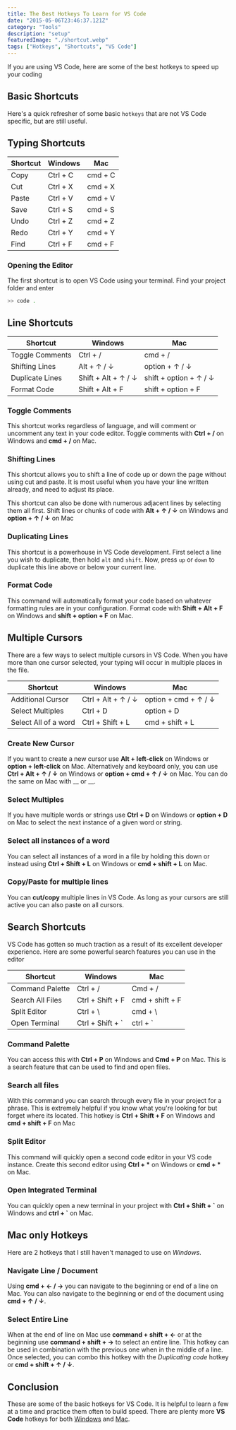 ```yaml
---
title: The Best Hotkeys To Learn for VS Code
date: "2015-05-06T23:46:37.121Z"
category: "Tools"
description: "setup"
featuredImage: "./shortcut.webp"
tags: ["Hotkeys", "Shortcuts", "VS Code"]
---
```


If you are using VS Code, here are some of the best hotkeys to speed up your coding

## Basic Shortcuts
  
Here's a quick refresher of some basic `hotkeys` that are not VS Code specific, but are still useful.
  
## Typing Shortcuts
| Shortcut    | Windows      | Mac       |
| ----------- | ------------ | --------- |
| Copy        | Ctrl + C     | cmd + C   |
| Cut         | Ctrl + X     | cmd + X   |
| Paste       | Ctrl + V     | cmd + V   |
| Save        | Ctrl + S     | cmd + S   |
| Undo        | Ctrl + Z     | cmd + Z   |
| Redo        | Ctrl + Y     | cmd + Y   |
| Find        | Ctrl + F     | cmd + F   |
  
### Opening the Editor
The first shortcut is to open VS Code using your terminal. Find your project folder and enter

```bash
>> code .
```
## Line Shortcuts
| Shortcut         | Windows             | Mac                     |
| ---------------- | ------------------- | ----------------------- |
| Toggle Comments  | Ctrl + /            | cmd + /                 |
| Shifting Lines   | Alt + ↑ / ↓         | option + ↑ / ↓          |
| Duplicate Lines  | Shift + Alt + ↑ / ↓ | shift + option + ↑ / ↓  |
| Format Code      | Shift + Alt + F     | shift + option + F      |

### Toggle Comments
This shortcut works regardless of language, and will comment or uncomment any text in your code editor. Toggle comments with **Ctrl + /** on Windows and **cmd + /** on Mac.

### Shifting Lines
This shortcut allows you to shift a line of code up or down the page without using cut and paste. It is most useful when you have your line written already, and need to adjust its place. 

This shortcut can also be done with numerous adjacent lines by selecting them all first. Shift lines or chunks of code with **Alt + ↑ / ↓** on Windows and **option + ↑ / ↓** on Mac

### Duplicating Lines
This shortcut is a powerhouse in VS Code development. First select a line you wish to duplicate, then hold `alt` and `shift`. Now, press `up` or `down` to duplicate this line above or below your current line.

### Format Code
This command will automatically format your code based on whatever formatting rules are in your configuration. Format code with **Shift + Alt + F** on Windows and **shift + option + F** on Mac.

## Multiple Cursors
There are a few ways to select multiple cursors in VS Code. When you have more than one cursor selected, your typing will occur in multiple places in the file.  
  
| Shortcut              | Windows             | Mac                   |
| --------------------- | ------------------- | --------------------- |
| Additional Cursor     | Ctrl + Alt + ↑ / ↓  | option + cmd + ↑ / ↓  |
| Select Multiples      | Ctrl + D            | option + D            |
| Select All of a word  | Ctrl + Shift + L    | cmd + shift + L       |

### Create New Cursor
If you want to create a new cursor use **Alt + left-click** on Windows or **option + left-click** on Mac. Alternatively and keyboard only, you can use **Ctrl + Alt + ↑ / ↓** on Windows or **option + cmd + ↑ / ↓** on Mac. You can do the same on Mac with __ or __.  

### Select Multiples
If you have multiple words or strings use **Ctrl + D** on Windows or **option + D** on Mac to select the next instance of a given word or string. 

### Select all instances of a word
You can select all instances of a word in a file by holding this down or instead using **Ctrl + Shift + L** on Windows or **cmd + shift + L** on Mac.
  
### Copy/Paste for multiple lines
You can **cut/copy** multiple lines in VS Code. As long as your cursors are still active you can also paste on all cursors.

## Search Shortcuts
VS Code has gotten so much traction as a result of its excellent developer experience. Here are some powerful search features you can use in the editor  
  
| Shortcut         | Windows           | Mac             |
| ---------------- | ----------------- | --------------- |
| Command Palette  | Ctrl + /          | Cmd + /         |
| Search All Files | Ctrl + Shift + F  | cmd + shift + F |
| Split Editor     | Ctrl + \          | cmd + \         |
| Open Terminal    | Ctrl + Shift + \` | ctrl + \`       |

### Command Palette
You can access this with **Ctrl + P** on Windows and **Cmd + P** on Mac. This is a search feature that can be used to find and open files. 

### Search all files
With this command you can search through every file in your project for a phrase. This is extremely helpful if you know what you're looking for but forget where its located. This hotkey is **Ctrl + Shift + F** on Windows and **cmd + shift + F** on Mac

### Split Editor
This command will quickly open a second code editor in your VS code instance. Create this second editor using **Ctrl + \*** on Windows or **cmd + \*** on Mac.

### Open Integrated Terminal
You can quickly open a new terminal in your project with **Ctrl + Shift + \`** on Windows and **ctrl + \`** on Mac.

## Mac only Hotkeys
Here are 2 hotkeys that I still haven't managed to use on *Windows*.

### Navigate Line / Document 
Using **cmd + ← / →** you can navigate to the beginning or end of a line on Mac. You can also navigate to the beginning or end of the document using **cmd + ↑ / ↓**.

### Select Entire Line
When at the end of line on Mac use **command + shift + ←** or at the beginning use **command + shift + →** to select an entire line. This hotkey can be used in combination with the previous one when in the middle of a line. Once selected, you can combo this hotkey with the *Duplicating code* hotkey or **cmd + shift + ↑ / ↓**.

## Conclusion
These are some of the basic hotkeys for VS Code. It is helpful to learn a few at a time and practice them often to build speed. There are plenty more **VS Code** hotkeys for both [Windows](https://code.visualstudio.com/shortcuts/keyboard-shortcuts-windows.pdf) and [Mac](https://code.visualstudio.com/shortcuts/keyboard-shortcuts-macos.pdf).


